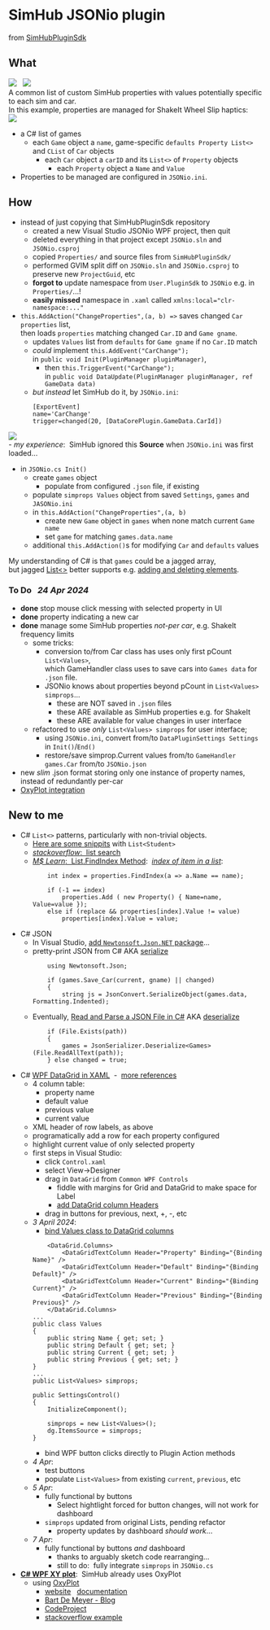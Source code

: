 # SimHub JSONio plugin  
 from [SimHubPluginSdk](https://github.com/blekenbleu/SimHubPluginSdk/blob/main/README.md)  
## What
![](Documentation/B4launch.png) &nbsp; ![](Documentation/launch.png)  
A common list of custom SimHub properties with values potentially specific to each sim and car.  
In this example, properties are managed for ShakeIt Wheel Slip haptics:  
![](Documentation/properties.png)
- a C# list of games
	- each `Game` object a `name`, game-specific `defaults Property List<>` and `CList` of `Car` objects
		- each `Car` object a `carID` and its `List<>` of `Property` objects
			- each `Property` object a `Name` and `Value` 
- Properties to be managed are configured in `JSONio.ini`.
## How
- instead of just copying that SimHubPluginSdk repository
	- created a new Visual Studio JSONio WPF project, then quit
	- deleted everything in that project except `JSONio.sln` and `JSONio.csproj`
	- copied `Properties/` and source files from `SimHubPluginSdk/`
	- performed GVIM split diff on `JSONio.sln` and `JSONio.csproj`
		to preserve new `ProjectGuid`, etc
	- **forgot to** update namespace from `User.PluginSdk` to `JSONio` e.g. in `Properties/`...!
	- **easily missed** namespace in `.xaml` called `xmlns:local="clr-namespace:..."`  
- `this.AddAction("ChangeProperties",(a, b) =>` saves changed `Car properties` list,  
	then loads `properties` matching changed `Car.ID` and `Game gname`.
	- updates `Values` list from `defaults` for `Game gname` if no `Car.ID` match
	- *could* implement `this.AddEvent("CarChange");`  
		in `public void Init(PluginManager pluginManager)`,  
		- then `this.TriggerEvent("CarChange");`  
			in `public void DataUpdate(PluginManager pluginManager, ref GameData data)`
	- *but instead* let SimHub do it, by `JSONio.ini`:
		```
		[ExportEvent]
		name='CarChange'
		trigger=changed(20, [DataCorePlugin.GameData.CarId]) 
		```

![](Documentation/mapping.png)  
		- *my experience*:&nbsp; SimHub ignored this **Source** when `JSONio.ini` was first loaded...  

- in `JSONio.cs Init()`
	- create `games` object
		- populate from configured `.json` file, if existing
	- populate `simprops Values` object from saved `Settings`, `games` and `JASONio.ini`
	- in `this.AddAction("ChangeProperties",(a, b)`
		- create new `Game` object in `games` when none match current `Game name`
		- set `game` for matching `games.data.name`
	- additional `this.AddAction()`s for modifying `Car` and `defaults` values

My understanding of C# is that `games` could be a jagged array,  
but jagged [List<>](https://learn.microsoft.com/en-us/dotnet/api/system.collections.generic.list-1) better supports
e.g. [adding and deleting elements](https://csharp-station.com/c-arrays-vs-lists/).

### To Do &nbsp; *24 Apr 2024*  
- **done** stop mouse click messing with selected property in UI
- **done** property indicating a new car
- **done** manage some SimHub properties *not-per car*, e.g. ShakeIt frequency limits
	- some tricks:
		- conversion to/from Car class has uses only first pCount `List<Values>`,  
		which GameHandler class uses to save cars into `Games data` for `.json` file.
		- JSONio knows about properties beyond pCount in `List<Values> simprops`...
			- these are NOT saved in `.json` files
			- these ARE available as SimHub properties e.g. for ShakeIt
			- these ARE available for value changes in user interface  
	- refactored to use *only* `List<Values> simprops` for user interface;
		- using `JSONio.ini`, convert from/to `DataPluginSettings Settings` in `Init()`/`End()`
		- restore/save simprop.Current values from/to `GameHandler games.Car` from/to `JSONio.json`
- new *slim* .json format storing only one instance of property names, instead of redundantly per-car
- [OxyPlot integration](../OxyPlotPlugin)

## New to me
- C# `List<>` patterns, particularly with non-trivial objects.
	- [Here are some snippits](https://www.tutorialsteacher.com/csharp/csharp-list) with `List<Student>`
	- [*stackoverflow*:&nbsp; list search](https://stackoverflow.com/questions/1175645/find-an-item-in-a-list-by-linq)
	- [*M$ Learn*:&nbsp; List<T>.FindIndex Method](https://learn.microsoft.com/en-us/dotnet/api/system.collections.generic.list-1.findindex):&nbsp;
		[*index of item in a list*](https://stackoverflow.com/questions/17995706/how-can-i-get-the-index-of-an-item-in-a-list-in-a-single-step):  
		```
			int index = properties.FindIndex(a => a.Name == name);

			if (-1 == index)
				properties.Add ( new Property() { Name=name, Value=value });
			else if (replace && properties[index].Value != value)
				properties[index].Value = value;
		```
- C# JSON
	- In Visual Studio, [add `Newtonsoft.Json.NET` package](https://learn.microsoft.com/en-us/nuget/quickstart/install-and-use-a-package-in-visual-studio#add-the-newtonsoftjson-nuget-package)...  
	- pretty-print JSON from C#  AKA
		[serialize](https://learn.microsoft.com/en-us/dotnet/standard/serialization/system-text-json/how-to)  
		```
			using Newtonsoft.Json;

			if (games.Save_Car(current, gname) || changed)
			{
				string js = JsonConvert.SerializeObject(games.data, Formatting.Indented);
		```
	- Eventually, [Read and Parse a JSON File in C#](https://code-maze.com/csharp-read-and-process-json-file/) AKA
	 [deserialize](https://learn.microsoft.com/en-us/dotnet/standard/serialization/system-text-json/deserialization)  
		```
			if (File.Exists(path))  
			{  
				games = JsonSerializer.Deserialize<Games>(File.ReadAllText(path));  
			} else changed = true;  
		```
- C# [WPF DataGrid in XAML](https://blog.udemy.com/wpf-datagrid/)&nbsp; -&nbsp;
	[more references](Documentation/index.md)  
	- 4 column table:
		- property name
		- default value
		- previous value
		- current value
	- XML header of row labels, as above
	- programatically add a row for each property configured
	- highlight current value of only selected property
	- first steps in Visual Studio:
		- click `Control.xaml`
		- select View->Designer
		- drag in `DataGrid` from `Common WPF Controls`
			- fiddle with margins for Grid and DataGrid to make space for Label
			- [add DataGrid column Headers](https://learn.microsoft.com/en-us/dotnet/desktop/wpf/controls/how-to-add-row-details-to-a-datagrid-control?view=netframeworkdesktop-4.8)
		- drag in buttons for previous, next, +, -, etc  
	- *3 April 2024*:  
		- [bind Values class to DataGrid columns](https://wpf-tutorial.com/datagrid-control/custom-columns/)
		```
			<DataGrid.Columns>
				<DataGridTextColumn Header="Property" Binding="{Binding Name}" />
				<DataGridTextColumn Header="Default" Binding="{Binding Default}" />
				<DataGridTextColumn Header="Current" Binding="{Binding Current}" />
				<DataGridTextColumn Header="Previous" Binding="{Binding Previous}" />
			</DataGrid.Columns>
		...
		public class Values
		{
			public string Name { get; set; }
			public string Default { get; set; }
			public string Current { get; set; }
			public string Previous { get; set; }
		}
		...
		public List<Values> simprops;

		public SettingsControl()
		{
			InitializeComponent();

			simprops = new List<Values>();
			dg.ItemsSource = simprops;
		}
		```
		- bind WPF button clicks directly to Plugin Action methods
	- *4 Apr*:
		- test buttons
		- populate `List<Values>` from existing `current`, `previous`, etc
	- *5 Apr*:
		- fully functional by buttons
			- Select hightlight forced for button changes, will not work for dashboard
		- `simprops` updated from original Lists, pending refactor
			- property updates by dashboard *should work*...
	- *7 Apr*:
		- fully functional by buttons *and* dashboard
			- thanks to arguably sketch code rearranging...
			- still to do:&nbsp; fully integrate `simprops` in `JSONio.cs`
- [**C# WPF XY plot**](../OxyPlotPlugin):&nbsp; SimHub already uses OxyPlot
	- using [OxyPlot](https://github.com/oxyplot/oxyplot)
		- [website](https://oxyplot.github.io/) &nbsp; [documentation](https://oxyplot.readthedocs.io/en/latest/)
		- [Bart De Meyer - Blog](https://blog.bartdemeyer.be/2013/03/creating-graphs-in-wpf-using-oxyplot/)
		- [CodeProject](https://www.codeproject.com/Articles/1164395/Wpf-application-with-real-time-data-in-OxyPlot-cha)
		- [stackoverflow example](https://stackoverflow.com/questions/44697701/create-an-oxyplot-in-wpf)
